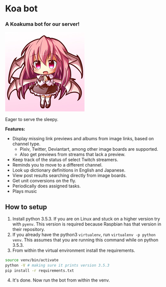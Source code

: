 # Koa bot
### A Koakuma bot for our server!

![Koakuma](koabot/assets/avatar.png)

Eager to serve the sleepy.

**Features:**
+ Display missing link previews and albums from image links, based on channel type.
    + Pixiv, Twitter, Deviantart, among other image boards are supported.
    + Also get previews from streams that lack a preview.
+ Keep track of the status of select Twitch streamers.
+ Reminds you to move to a different channel.
+ Look up dictionary definitions in English and Japanese.
+ View post results searching directly from image boards.
+ Get unit conversions on the fly.
+ Periodically does assigned tasks.
+ Plays music


## How to setup
1. Install python 3.5.3. If you are on Linux and stuck on a higher version try with ``pyenv``. This version is required because Raspbian has that version in their repository.
2. If you already have the python3 ``virtualenv``, run ``virtualenv -p python venv``. This assumes that you are running this command while on python 3.5.3.
3. From within the virtual environment install the requirements.
```bash
source venv/bin/activate
python -V # making sure it prints version 3.5.3
pip install -r requirements.txt
```
4. It's done. Now run the bot from within the venv.
